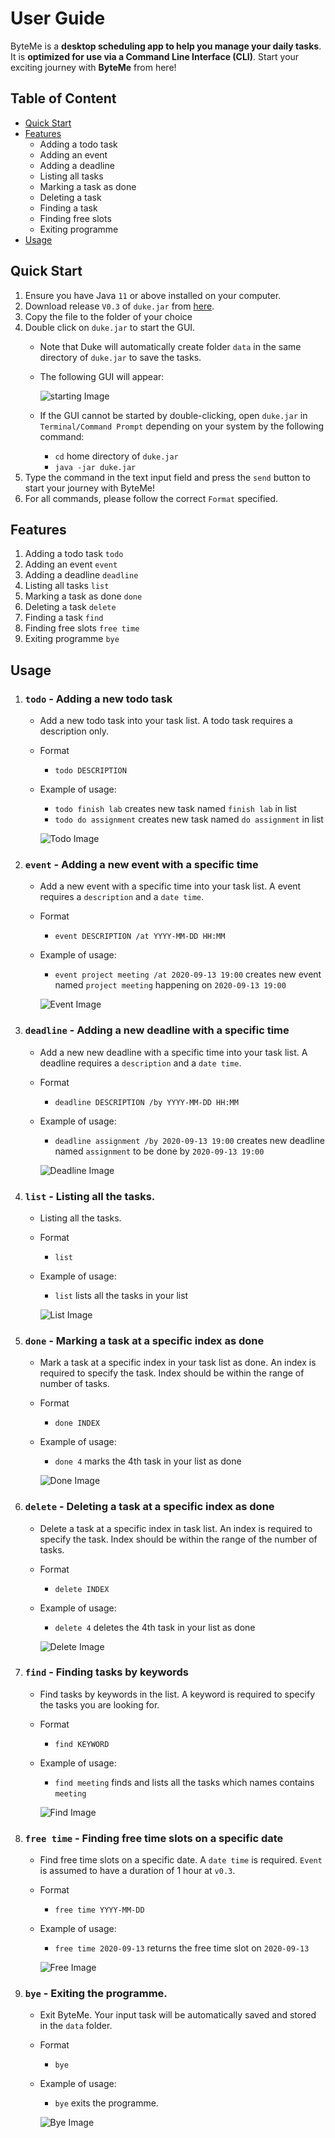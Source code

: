 # User Guide
ByteMe is a **desktop scheduling app to help you manage your daily tasks**. It is **optimized for use via a Command Line Interface (CLI)**. Start your exciting journey with **ByteMe** from here!

## Table of Content
* [Quick Start](https://xz0127.github.io/ip/#quick-start)
* [Features](https://xz0127.github.io/ip/#features)
    * Adding a todo task
    * Adding an event
    * Adding a deadline
    * Listing all tasks
    * Marking a task as done 
    * Deleting a task
    * Finding a task
    * Finding free slots
    * Exiting programme
* [Usage](https://xz0127.github.io/ip/#usage)

## Quick Start
1. Ensure you have Java `11` or above installed on your computer.
2. Download release `V0.3` of `duke.jar` from [here](https://github.com/xz0127/ip/releases/tag/v0.3).
3. Copy the file to the folder of your choice
3. Double click on `duke.jar` to start the GUI.
    * Note that Duke will automatically create folder `data` 
      in the same directory of `duke.jar` to save the tasks.
    * The following GUI will appear: 
    
      ![starting Image](./Starting.png)
    * If the GUI cannot be started by double-clicking, open `duke.jar` in `Terminal/Command Prompt` depending on your system by the following command:
        * `cd` home directory of `duke.jar` 
        * `java -jar duke.jar`
4. Type the command in the text input field and press the `send` button to start your journey with ByteMe!
5. For all commands, please follow the correct `Format` specified.

## Features 
1. Adding a todo task `todo`
2. Adding an event `event`
3. Adding a deadline `deadline`
4. Listing all tasks `list`
5. Marking a task as done `done`
6. Deleting a task `delete`
7. Finding a task `find`
8. Finding free slots `free time`
9. Exiting programme `bye`

## Usage

1. ### `todo` - Adding a new todo task

    * Add a new todo task into your task list. A todo task requires a description only. 
    
    * Format
        * `todo DESCRIPTION`
        
    * Example of usage: 
        * `todo finish lab` creates new task named `finish lab` in list
        * `todo do assignment` creates new task named `do assignment` in list
        
        ![Todo Image](./Todo.png)
    
2. ### `event` - Adding a new event with a specific time

    * Add a new event with a specific time into your task list. A event requires a `description` and a `date time`.
    
    * Format
        * `event DESCRIPTION /at YYYY-MM-DD HH:MM`
        
    * Example of usage: 
        * `event project meeting /at 2020-09-13 19:00` creates new event named `project meeting` happening on `2020-09-13 19:00`
    
        ![Event Image](./Event.png)
    
3. ### `deadline` - Adding a new deadline with a specific time

    * Add a new new deadline with a specific time into your task list. A deadline requires a `description` and a `date time`.
    
    * Format
        * `deadline DESCRIPTION /by YYYY-MM-DD HH:MM`

    * Example of usage: 
        * `deadline assignment /by 2020-09-13 19:00` creates new deadline named `assignment` to be done by `2020-09-13 19:00`

        ![Deadline Image](./Deadline.png)
    
4. ### `list` - Listing all the tasks.

    * Listing all the tasks.

    * Format
        * `list`
        
    * Example of usage: 
        * `list` lists all the tasks in your list
        
        ![List Image](./List.png)

5. ### `done` - Marking a task at a specific index as done

    * Mark a task at a specific index in your task list as done. An index is required to specify the task. Index should be within the range of number of tasks.

    * Format
        * `done INDEX`
    * Example of usage: 

        * `done 4` marks the 4th task in your list as done
        
        ![Done Image](./Done.png)

6. ### `delete` - Deleting a task at a specific index as done

    * Delete a task at a specific index in task list. An index is required to specify the task. Index should be within the range of the number of tasks.

    * Format
        * `delete INDEX`
        
    * Example of usage: 

        * `delete 4` deletes the 4th task in your list as done

        ![Delete Image](./Delete.png)
    
7. ### `find` - Finding tasks by keywords

    * Find tasks by keywords in the list. A keyword is required to specify the tasks you are looking for.

    * Format
        * `find KEYWORD`
        
    * Example of usage: 

        * `find meeting` finds and lists all the tasks which names contains `meeting`
    
        ![Find Image](./Find.png)
    
8. ### `free time` - Finding free time slots on a specific date

    * Find free time slots on a specific date. A `date time` is required. `Event` is assumed to have a duration of 1 hour at `v0.3`.
    
    * Format
        * `free time YYYY-MM-DD`
        
    * Example of usage: 

        * `free time 2020-09-13` returns the free time slot on `2020-09-13`
    
        ![Free Image](./Free.png)
    
9. ### `bye` - Exiting the programme.

    * Exit ByteMe. Your input task will be automatically saved and stored in the `data` folder.
    
    * Format
        * `bye`
        
    * Example of usage: 

        * `bye` exits the programme.
        
        ![Bye Image](./Bye.png)